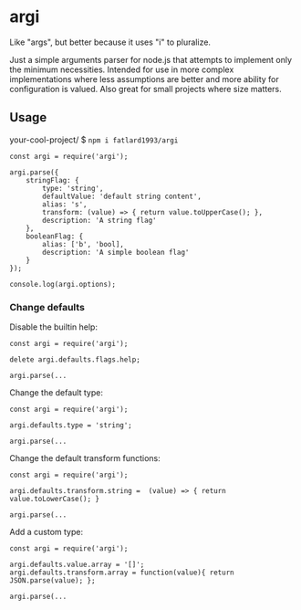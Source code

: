 # argi

Like "args", but better because it uses "i" to pluralize.

Just a simple arguments parser for node.js that attempts to implement only the minimum necessities. Intended for use in more complex implementations where less assumptions are better and more ability for configuration is valued. Also great for small projects where size matters.

## Usage

your-cool-project/ $ `npm i fatlard1993/argi`

```
const argi = require('argi');

argi.parse({
	stringFlag: {
		type: 'string',
		defaultValue: 'default string content',
		alias: 's',
		transform: (value) => { return value.toUpperCase(); },
		description: 'A string flag'
	},
	booleanFlag: {
		alias: ['b', 'bool],
		description: 'A simple boolean flag'
	}
});

console.log(argi.options);
```

### Change defaults

Disable the builtin help:
```
const argi = require('argi');

delete argi.defaults.flags.help;

argi.parse(...
```

Change the default type:
```
const argi = require('argi');

argi.defaults.type = 'string';

argi.parse(...
```

Change the default transform functions:
```
const argi = require('argi');

argi.defaults.transform.string =  (value) => { return value.toLowerCase(); }

argi.parse(...
```

Add a custom type:
```
const argi = require('argi');

argi.defaults.value.array = '[]';
argi.defaults.transform.array = function(value){ return JSON.parse(value); };

argi.parse(...
```